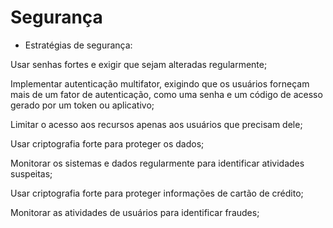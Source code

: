 # Segurança
- Estratégias de segurança:

Usar senhas fortes e exigir que sejam alteradas regularmente;

Implementar autenticação multifator, exigindo que os usuários forneçam mais de um fator de autenticação, como uma senha e um código de acesso gerado por um token ou aplicativo;

Limitar o acesso aos recursos apenas aos usuários que precisam dele;

Usar criptografia forte para proteger os dados;

Monitorar os sistemas e dados regularmente para identificar atividades suspeitas;

Usar criptografia forte para proteger informações de cartão de crédito;

Monitorar as atividades de usuários para identificar fraudes;



